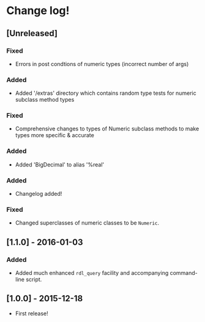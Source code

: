 # Change log!

## [Unreleased]
### Fixed
- Errors in post condtions of numeric types (incorrect number of args)

### Added
- Added '/extras' directory which contains random type tests for numeric subclass method types

### Fixed
- Comprehensive changes to types of Numeric subclass methods to make types more specific & accurate

### Added
- Added 'BigDecimal' to alias '%real'
### Added
- Changelog added!

### Fixed
- Changed superclasses of numeric classes to be `Numeric`.


## [1.1.0] - 2016-01-03
### Added
- Added much enhanced `rdl_query` facility and accompanying command-line script.

## [1.0.0] - 2015-12-18
- First release!
